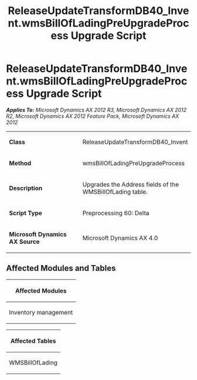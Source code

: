﻿---
title: ReleaseUpdateTransformDB40_Invent.wmsBillOfLadingPreUpgradeProcess Upgrade Script
TOCTitle: ReleaseUpdateTransformDB40_Invent.wmsBillOfLadingPreUpgradeProcess Upgrade Script
ms:assetid: 0fd98c16-a3e5-61f6-3674-44ded3c79ce5
ms:mtpsurl: https://msdn.microsoft.com/en-us/library/JJ735766(v=AX.60)
ms:contentKeyID: 49706666
ms.date: 05/18/2015
mtps_version: v=AX.60
---

# ReleaseUpdateTransformDB40\_Invent.wmsBillOfLadingPreUpgradeProcess Upgrade Script 


_**Applies To:** Microsoft Dynamics AX 2012 R3, Microsoft Dynamics AX 2012 R2, Microsoft Dynamics AX 2012 Feature Pack, Microsoft Dynamics AX 2012_

<table>
<colgroup>
<col style="width: 50%" />
<col style="width: 50%" />
</colgroup>
<tbody>
<tr class="odd">
<td><p><strong>Class</strong></p></td>
<td><p>ReleaseUpdateTransformDB40_Invent</p></td>
</tr>
<tr class="even">
<td><p><strong>Method</strong></p></td>
<td><p>wmsBillOfLadingPreUpgradeProcess</p></td>
</tr>
<tr class="odd">
<td><p><strong>Description</strong></p></td>
<td><p>Upgrades the Address fields of the WMSBillOfLading table.</p></td>
</tr>
<tr class="even">
<td><p><strong>Script Type</strong></p></td>
<td><p>Preprocessing 60: Delta</p></td>
</tr>
<tr class="odd">
<td><p><strong>Microsoft Dynamics AX Source</strong></p></td>
<td><p>Microsoft Dynamics AX 4.0</p></td>
</tr>
</tbody>
</table>


## Affected Modules and Tables

<table>
<colgroup>
<col style="width: 100%" />
</colgroup>
<thead>
<tr class="header">
<th><p>Affected Modules</p></th>
</tr>
</thead>
<tbody>
<tr class="odd">
<td><p>Inventory management</p></td>
</tr>
</tbody>
</table>


<table>
<colgroup>
<col style="width: 100%" />
</colgroup>
<thead>
<tr class="header">
<th><p>Affected Tables</p></th>
</tr>
</thead>
<tbody>
<tr class="odd">
<td><p>WMSBillOfLading</p></td>
</tr>
</tbody>
</table>

  


